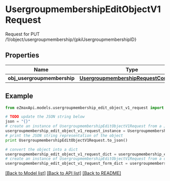 # UsergroupmembershipEditObjectV1Request

Request for PUT /1/object/usergroupmembership/{pkiUsergroupmembershipID}

## Properties

Name | Type | Description | Notes
------------ | ------------- | ------------- | -------------
**obj_usergroupmembership** | [**UsergroupmembershipRequestCompound**](UsergroupmembershipRequestCompound.md) |  | 

## Example

```python
from eZmaxApi.models.usergroupmembership_edit_object_v1_request import UsergroupmembershipEditObjectV1Request

# TODO update the JSON string below
json = "{}"
# create an instance of UsergroupmembershipEditObjectV1Request from a JSON string
usergroupmembership_edit_object_v1_request_instance = UsergroupmembershipEditObjectV1Request.from_json(json)
# print the JSON string representation of the object
print UsergroupmembershipEditObjectV1Request.to_json()

# convert the object into a dict
usergroupmembership_edit_object_v1_request_dict = usergroupmembership_edit_object_v1_request_instance.to_dict()
# create an instance of UsergroupmembershipEditObjectV1Request from a dict
usergroupmembership_edit_object_v1_request_form_dict = usergroupmembership_edit_object_v1_request.from_dict(usergroupmembership_edit_object_v1_request_dict)
```
[[Back to Model list]](../README.md#documentation-for-models) [[Back to API list]](../README.md#documentation-for-api-endpoints) [[Back to README]](../README.md)


